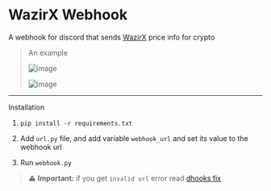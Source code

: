 # WazirX Webhook

A webhook for discord that sends [WazirX](https://wazirx.com/) price info for crypto

> An example
> 
> ![image](https://user-images.githubusercontent.com/35961071/133889369-1874f672-cf26-4091-86e1-25fff286f318.png)
> 
> ![image](https://user-images.githubusercontent.com/35961071/133889298-0d6cd257-e5ca-450f-8bb9-8a8b67a6f356.png)
> 


---

Installation

1. `pip install -r requirements.txt`

2. Add `url.py` file, and add variable `webhook_url` and set its value to the webhook url

3. Run `webhook.py`

> :warning: **Important:**
> if you get `invalid url` error read [dhooks fix](https://github.com/myNameArnav/wazirxWebhook/blob/master/dhooks%20fix.md) 
